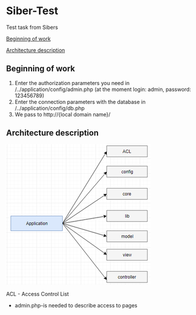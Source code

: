 # Siber-Test
Test task from Sibers

[Beginning of work](#start) 

[Architecture description](#start) 

<a name="start"><h2>Beginning of work</h2></a>  
1. Enter the authorization parameters you need in /../application/config/admin.php (at the moment login: admin, password: 123456789)
2. Enter the connection parameters with the database in /../application/config/db.php 
3. We pass to http://{local domain name}/

<a name="start"><h2>Architecture description</h2></a>

![Image alt](https://github.com/AlexandrBuilder/image/blob/master/image/architecture.PNG)

ACL - Access Control List
- admin.php-is needed to describe access to pages

